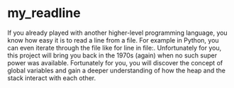 # my_readline
If you already played with another higher-level programming language, you know how easy it is to read a line from a file. For example in Python, you can even iterate through the file like for line in file:.  Unfortunately for you, this project will bring you back in the 1970s (again) when no such super power was available.  Fortunately for you, you will discover the concept of global variables and gain a deeper understanding of how the heap and the stack interact with each other.
